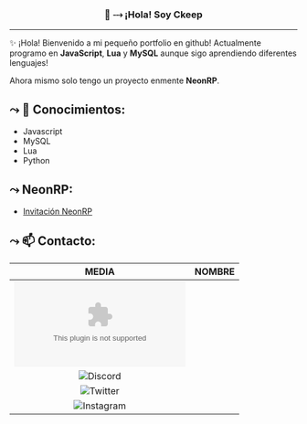 
<h3 align="center">👋 ⤏ ¡Hola! Soy Ckeep</h3>
<p align="center">
</p>

---
✨ ¡Hola! Bienvenido a mi pequeño portfolio en github!
Actualmente programo en **JavaScript**, **Lua** y **MySQL** aunque sigo aprendiendo diferentes lenguajes!

Ahora mismo solo tengo un proyecto enmente **NeonRP**.


## ⤳ 📝  Conocimientos:
* Javascript
* MySQL
* Lua
* Python

## ⤳ NeonRP: 
* [Invitación NeonRP](https://discord.gg/aaUk2ZFRwN)



## ⤳ 📫  Contacto: 

|              MEDIA             	|       NOMBRE       	|
|:----------------------------:	|:-------------------:	|
| ![Email](unaietxeberria600@gmail.com)
| ![Discord](_ckeep_#8441) 	 
| ![Twitter](https://i.imgur.com/HeZ0zJn.png) 	
| ![Instagram](https://i.imgur.com/tu01NLm.png) 	
